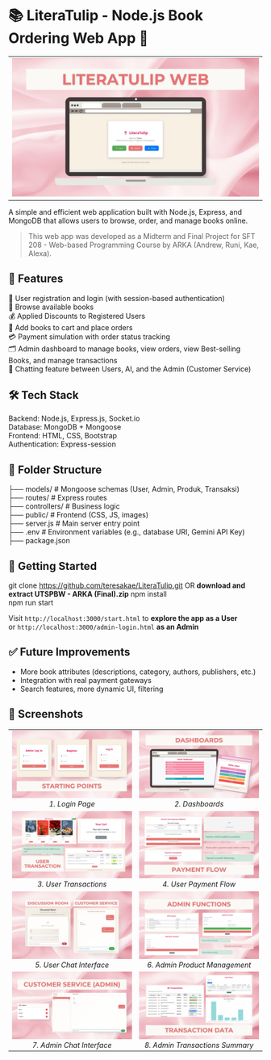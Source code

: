 # 📚 LiteraTulip - Node.js Book Ordering Web App 🌷
<table>
  <tr>
    <td width="100%">
      <img src="ReadMeAssets/1.jpg" alt="Start Page Screenshot" style="width: 100%;">
      <br>
    </td>
  </tr>
</table>

A simple and efficient web application built with Node.js, Express, and MongoDB that allows users to browse, order, and manage books online.
> This web app was developed as a Midterm and Final Project for SFT 208 - Web-based Programming Course by ARKA (Andrew, Runi, Kae, Alexa).

## 🚀 Features
🧾 User registration and login (with session-based authentication)  
📖 Browse available books  
💰 Applied Discounts to Registered Users  
🛒 Add books to cart and place orders  
💳 Payment simulation with order status tracking  
🗂 Admin dashboard to manage books, view orders, view Best-selling Books, and manage transactions  
💬 Chatting feature between Users, AI, and the Admin (Customer Service)

## 🛠 Tech Stack
Backend: Node.js, Express.js, Socket.io  
Database: MongoDB + Mongoose  
Frontend: HTML, CSS, Bootstrap  
Authentication: Express-session

## 📂 Folder Structure
├── models/   # Mongoose schemas (User, Admin, Produk, Transaksi)  
├── routes/   # Express routes  
├── controllers/   # Business logic  
├── public/   # Frontend (CSS, JS, images)  
├── server.js # Main server entry point  
├── .env      # Environment variables (e.g., database URI, Gemini API Key)  
├── package.json

## 🧪 Getting Started
git clone https://github.com/teresakae/LiteraTulip.git 
OR **download and extract UTSPBW - ARKA (Final).zip**
npm install  
npm run start 

Visit `http://localhost:3000/start.html` to **explore the app as a User**  
or `http://localhost:3000/admin-login.html` **as an Admin**

## ✅ Future Improvements
* More book attributes (descriptions, category, authors, publishers, etc.)  
* Integration with real payment gateways  
* Search features, more dynamic UI, filtering

## 📸 Screenshots
<table>
  <tr>
    <td width="50%" style="text-align: center;">
      <img src="ReadMeAssets/2.jpg" alt="Login Page Screenshot" style="width: 100%;">
      <br>
      <em>1. Login Page</em>
    </td>
    <td width="50%" style="text-align: center;">
      <img src="ReadMeAssets/3.jpg" alt="Dashboard Overview" style="width: 100%;">
      <br>
      <em>2. Dashboards</em>
    </td>
  </tr>
  <tr>
    <td width="50%" style="text-align: center;">
      <img src="ReadMeAssets/4.jpg" alt="User Transactions" style="width: 100%;">
      <br>
      <em>3. User Transactions</em>
    </td>
    <td width="50%" style="text-align: center;">
      <img src="ReadMeAssets/5.jpg" alt="User Payment Flow" style="width: 100%;">
      <br>
      <em>4. User Payment Flow</em>
    </td>
  </tr>
  <tr>
    <td width="50%" style="text-align: center;">
      <img src="ReadMeAssets/6.jpg" alt="User Chat Interface" style="width: 100%;">
      <br>
      <em>5. User Chat Interface</em>
    </td>
    <td width="50%" style="text-align: center;">
      <img src="ReadMeAssets/7.jpg" alt="Admin Product Management" style="width: 100%;">
      <br>
      <em>6. Admin Product Management</em>
    </td>
  </tr>
  <tr>
    <td width="50%" style="text-align: center;">
      <img src="ReadMeAssets/8.jpg" alt="Admin Chat Interface" style="width: 100%;">
      <br>
      <em>7. Admin Chat Interface</em>
    </td>
    <td width="50%" style="text-align: center;">
      <img src="ReadMeAssets/9.jpg" alt="Admin View Transaction Data" style="width: 100%;">
      <br>
      <em>8. Admin Transactions Summary</em>
    </td>
  </tr>
</table>
